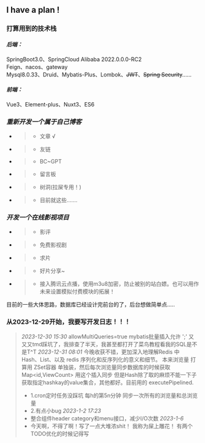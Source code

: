 ## I have a plan !
### 打算用到的技术栈
#### *后端：*
SpringBoot3.0、SpringCloud Alibaba 2022.0.0.0-RC2</br>
Feign、nacos、gateway</br>
Mysql8.0.33、Druid、Mybatis-Plus、Lombok、~~JWT~~、~~Spring Security~~......</br>
#### *前端：*
Vue3、Element-plus、Nuxt3、ES6

### *重新开发一个属于自己博客*
* > * 文章 √
* > * 友链
* > * BC~GPT
* > * 留言板
* > * 树洞(拉屎专用！)
* > * 目前就这些.......
### *开发一个在线影视项目*
* > * 影评
* > * 免费影视剧
* > * 求片
* > * 好片分享~
* > * 接入腾讯云点播，使用m3u8加密，防止被别的站白嫖。也可以用作未来设置模拟付费模块的拓展！</br>

目前的一些大体思路，数据库已经设计完前台的了，后台想做简单点.....

### 从2023-12-29开始，我要写开发日志！！！
> *2023-12-30 15:30* 
> allowMultiQueries=true mybatis批量插入允许 ';' 又又又tmd踩坑了，我排查了半天，我甚至都打开了菜鸟教程看我的SQL是不是T^T 
> *2023-12-31 08:01*
> 今晚收获不错，更加深入地理解Redis 中 Hash、List、以及 redis 序列化和反序列化的意义和细节。
> 本来浏览量 打算用 ZSet容器 单独装，然后每次浏览量同步数据库的时候获取Map<id,ViewCount> 用这个插入同步
> 但是Hash除了取的麻烦不能一下子获取指定hashkay的value集合，其他都好。目前用的 executePipelined.
> * 1.cron定时任务没踩坑 每h的第5n分钟 同步一次所有的浏览量和总浏览量
> * 2.有点小bug
> *2023-1-2 17:23*
> * 整合组件header category和menu接口，减少I/O次数
> *2023-1-6*
> * 今天啊，不得了啊！写了一点大堆浓shit！ 我称为屎上雕花！ 有两个 TODO优化的时候记得写